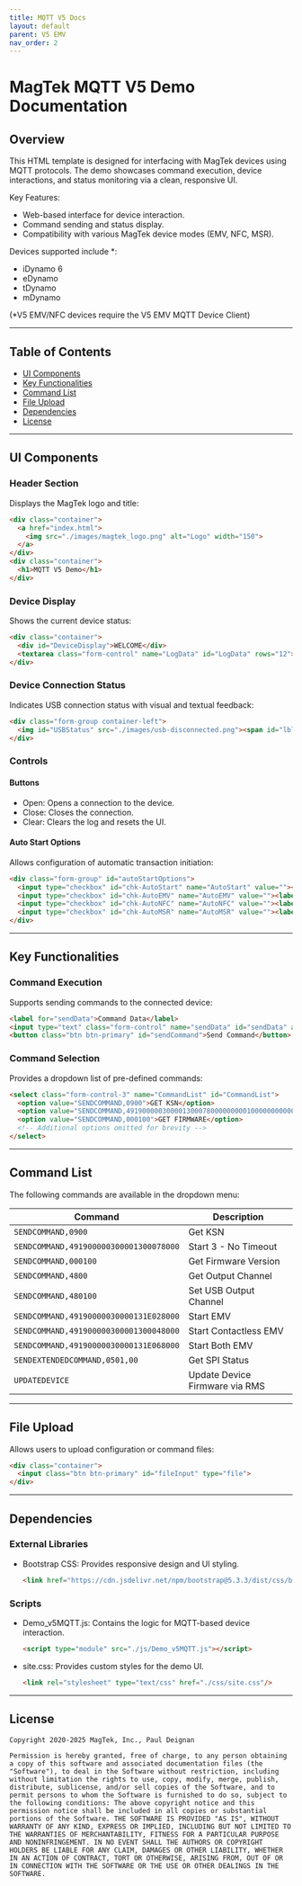 ```yaml
---
title: MQTT V5 Docs
layout: default
parent: V5 EMV
nav_order: 2
---
```


# MagTek MQTT V5 Demo Documentation

## Overview

This HTML template is designed for interfacing with MagTek devices using MQTT protocols. The demo showcases command execution, device interactions, and status monitoring via a clean, responsive UI.

Key Features:
- Web-based interface for device interaction.
- Command sending and status display.
- Compatibility with various MagTek device modes (EMV, NFC, MSR).

Devices supported include *:
- iDynamo 6
- eDynamo
- tDynamo
- mDynamo

(*V5 EMV/NFC devices require the V5 EMV MQTT Device Client)

---

## Table of Contents

- [UI Components](#ui-components)
- [Key Functionalities](#key-functionalities)
- [Command List](#command-list)
- [File Upload](#file-upload)
- [Dependencies](#dependencies)
- [License](#license)

---

## UI Components

### Header Section
Displays the MagTek logo and title:
```html
<div class="container">
  <a href="index.html">
    <img src="./images/magtek_logo.png" alt="Logo" width="150">
  </a>
</div>
<div class="container">
  <h1>MQTT V5 Demo</h1>
</div>
```

### Device Display
Shows the current device status:
```html
<div class="container">
  <div id="DeviceDisplay">WELCOME</div>
  <textarea class="form-control" name="LogData" id="LogData" rows="12"></textarea>
</div>
```

### Device Connection Status
Indicates USB connection status with visual and textual feedback:
```html
<div class="form-group container-left">
  <img id="USBStatus" src="./images/usb-disconnected.png"><span id="lblUSBStatus">Disconnected</span>
</div>
```

### Controls
#### Buttons
- Open: Opens a connection to the device.
- Close: Closes the connection.
- Clear: Clears the log and resets the UI.

#### Auto Start Options
Allows configuration of automatic transaction initiation:
```html
<div class="form-group" id="autoStartOptions">
  <input type="checkbox" id="chk-AutoStart" name="AutoStart" value=""><label for="chk-AutoStart">Auto Start</label>
  <input type="checkbox" id="chk-AutoEMV" name="AutoEMV" value=""><label for="chk-AutoEMV">EMV</label>
  <input type="checkbox" id="chk-AutoNFC" name="AutoNFC" value=""><label for="chk-AutoNFC">NFC</label>
  <input type="checkbox" id="chk-AutoMSR" name="AutoMSR" value=""><label for="chk-AutoMSR">MSR</label>
</div>
```

---

## Key Functionalities

### Command Execution
Supports sending commands to the connected device:
```html
<label for="sendData">Command Data</label>
<input type="text" class="form-control" name="sendData" id="sendData" aria-describedby="helpId" value="SENDCOMMAND,0900">
<button class="btn btn-primary" id="sendCommand">Send Command</button>
```

### Command Selection
Provides a dropdown list of pre-defined commands:
```html
<select class="form-control-3" name="CommandList" id="CommandList">
  <option value="SENDCOMMAND,0900">GET KSN</option>
  <option value="SENDCOMMAND,491900000300001300078000000000100000000000000000084001">START 3 - No Timeout</option>
  <option value="SENDCOMMAND,000100">GET FIRMWARE</option>
  <!-- Additional options omitted for brevity -->
</select>
```

---

## Command List

The following commands are available in the dropdown menu:

| Command                                | Description                                |
|----------------------------------------|--------------------------------------------|
| `SENDCOMMAND,0900`                     | Get KSN                                    |
| `SENDCOMMAND,491900000300001300078000` | Start 3 - No Timeout                      |
| `SENDCOMMAND,000100`                   | Get Firmware Version                      |
| `SENDCOMMAND,4800`                     | Get Output Channel                        |
| `SENDCOMMAND,480100`                   | Set USB Output Channel                    |
| `SENDCOMMAND,49190000030000131E028000` | Start EMV                                 |
| `SENDCOMMAND,491900000300001300048000` | Start Contactless EMV                     |
| `SENDCOMMAND,49190000030000131E068000` | Start Both EMV                            |
| `SENDEXTENDEDCOMMAND,0501,00`          | Get SPI Status                            |
| `UPDATEDEVICE`                         | Update Device Firmware via RMS            |

---

## File Upload

Allows users to upload configuration or command files:
```html
<div class="container">
  <input class="btn btn-primary" id="fileInput" type="file">
</div>
```

---

## Dependencies

### External Libraries
- Bootstrap CSS: Provides responsive design and UI styling.
  ```html
  <link href="https://cdn.jsdelivr.net/npm/bootstrap@5.3.3/dist/css/bootstrap.min.css" rel="stylesheet">
  ```

### Scripts
- Demo_v5MQTT.js: Contains the logic for MQTT-based device interaction.
  ```html
  <script type="module" src="./js/Demo_v5MQTT.js"></script>
  ```

- site.css: Provides custom styles for the demo UI.
  ```html
  <link rel="stylesheet" type="text/css" href="./css/site.css"/>
  ```

---

## License

```plaintext
Copyright 2020-2025 MagTek, Inc., Paul Deignan

Permission is hereby granted, free of charge, to any person obtaining a copy of this software and associated documentation files (the "Software"), to deal in the Software without restriction, including without limitation the rights to use, copy, modify, merge, publish, distribute, sublicense, and/or sell copies of the Software, and to permit persons to whom the Software is furnished to do so, subject to the following conditions: The above copyright notice and this permission notice shall be included in all copies or substantial portions of the Software. THE SOFTWARE IS PROVIDED "AS IS", WITHOUT WARRANTY OF ANY KIND, EXPRESS OR IMPLIED, INCLUDING BUT NOT LIMITED TO THE WARRANTIES OF MERCHANTABILITY, FITNESS FOR A PARTICULAR PURPOSE AND NONINFRINGEMENT. IN NO EVENT SHALL THE AUTHORS OR COPYRIGHT HOLDERS BE LIABLE FOR ANY CLAIM, DAMAGES OR OTHER LIABILITY, WHETHER IN AN ACTION OF CONTRACT, TORT OR OTHERWISE, ARISING FROM, OUT OF OR IN CONNECTION WITH THE SOFTWARE OR THE USE OR OTHER DEALINGS IN THE SOFTWARE.